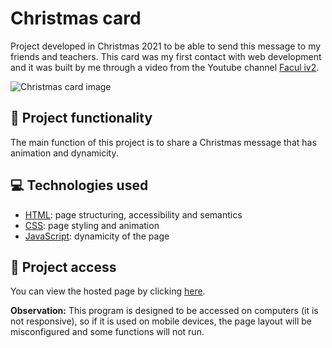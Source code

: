 # Christmas card
Project developed in Christmas 2021 to be able to send this message to my friends and teachers. This card was my first contact with web development and it was built by me through a video from the Youtube channel [Facul iv2](https://www.youtube.com/Faculiv2).

![Christmas card image](https://user-images.githubusercontent.com/96635074/193930127-1f87b801-f309-4eca-8757-e0002976edc9.png)

## 🔨 Project functionality
The main function of this project is to share a Christmas message that has animation and dynamicity.

## 💻 Technologies used 
* [HTML](https://developer.mozilla.org/pt-BR/docs/Web/HTML): page structuring, accessibility and semantics
* [CSS](https://developer.mozilla.org/pt-BR/docs/Web/CSS): page styling and animation
* [JavaScript](https://developer.mozilla.org/pt-BR/docs/Web/JavaScript): dynamicity of the page

## 📁 Project access
You can view the hosted page by clicking [here](https://christmas-card-artur-bomtempo.vercel.app/).

**Observation:** This program is designed to be accessed on computers (it is not responsive), so if it is used on mobile devices, the page layout will be misconfigured and some functions will not run.
